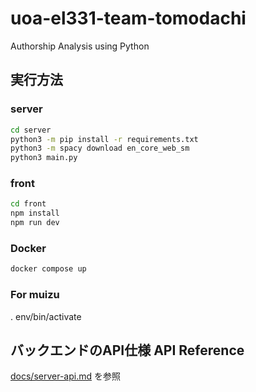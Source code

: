 # uoa-el331-team-tomodachi
Authorship Analysis using Python

## 実行方法
### server

```sh
cd server
python3 -m pip install -r requirements.txt
python3 -m spacy download en_core_web_sm
python3 main.py
```

### front

```sh
cd front
npm install
npm run dev
```

### Docker
```sh
docker compose up
```

### For muizu
. env/bin/activate

## バックエンドのAPI仕様 API Reference
[docs/server-api.md](docs/server-api.md) を参照